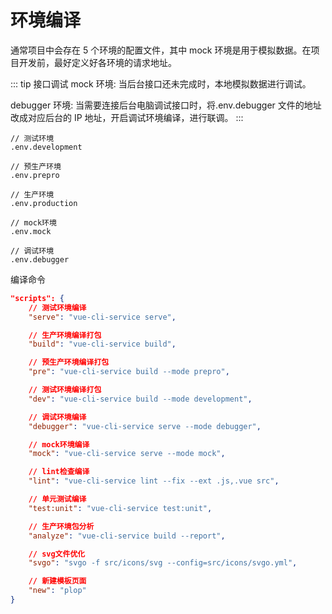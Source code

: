 # 环境编译

通常项目中会存在 5 个环境的配置文件，其中 mock 环境是用于模拟数据。在项目开发前，最好定义好各环境的请求地址。

::: tip 接口调试
mock 环境: 当后台接口还未完成时，本地模拟数据进行调试。

<!-- {.md} -->

debugger 环境: 当需要连接后台电脑调试接口时，将.env.debugger 文件的地址改成对应后台的 IP 地址，开启调试环境编译，进行联调。
:::

```
// 测试环境
.env.development

// 预生产环境
.env.prepro

// 生产环境
.env.production

// mock环境
.env.mock

// 调试环境
.env.debugger
```

编译命令

```json
"scripts": {
    // 测试环境编译
    "serve": "vue-cli-service serve",

    // 生产环境编译打包
    "build": "vue-cli-service build",

    // 预生产环境编译打包
    "pre": "vue-cli-service build --mode prepro",

    // 测试环境编译打包
    "dev": "vue-cli-service build --mode development",

    // 调试环境编译
    "debugger": "vue-cli-service serve --mode debugger",

    // mock环境编译
    "mock": "vue-cli-service serve --mode mock",

    // lint检查编译
    "lint": "vue-cli-service lint --fix --ext .js,.vue src",

    // 单元测试编译
    "test:unit": "vue-cli-service test:unit",

    // 生产环境包分析
    "analyze": "vue-cli-service build --report",

    // svg文件优化
    "svgo": "svgo -f src/icons/svg --config=src/icons/svgo.yml",

    // 新建模板页面
    "new": "plop"
}

```
